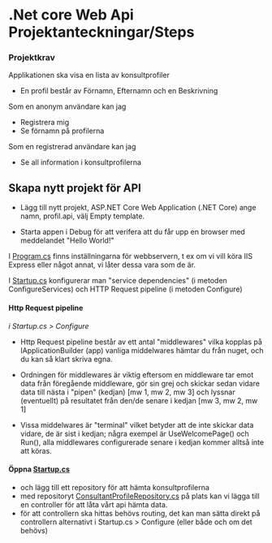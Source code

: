 ﻿# .Net core Web Api Projektanteckningar/Steps
### Projektkrav 
Applikationen ska visa en lista av konsultprofiler
- En profil består av Förnamn, Efternamn och en Beskrivning

Som en anonym användare kan jag
- Registrera mig
- Se förnamn på profilerna
	
Som en registrerad användare kan jag
- Se all information i konsultprofilerna



## Skapa nytt projekt för API
- Lägg till nytt projekt, ASP.NET Core Web Application (.NET Core)
ange namn, profil.api, välj Empty template.

- Starta appen i Debug för att verifera att du får upp en browser med meddelandet "Hello World!"

I [Program.cs](Program.cs) finns inställningarna för webbservern, t ex om vi vill köra IIS Express eller något annat, vi låter dessa vara som de är.

I [Startup.cs](Startup.cs)  konfigurerar man "service dependencies" (i metoden ConfigureServices) och  HTTP Request pipeline (i metoden Configure)

#### Http Request pipeline
*i Startup.cs > Configure*
- Http Request pipeline består av ett antal "middlewares" vilka kopplas på IApplicationBuilder (app)
vanliga  middelwares hämtar du från nuget, och du kan så klart skriva egna.
- Ordningen för middlewares är viktig eftersom en middleware tar emot data från föregående middleware, 
gör sin grej och skickar sedan vidare data till nästa i "pipen" (kedjan) [mw 1, mw 2, mw 3] och lyssnar (eventuellt) på resultatet från den/de senare i kedjan [mw 3, mw 2, mw 1]

- Vissa middelwares är "terminal" vilket betyder att de inte skickar data vidare, de är sist i kedjan; 
	några exempel är UseWelcomePage() och Run(), alla middlewares configurerade senare i kedjan kommer alltså inte att köras.

#### Öppna [Startup.cs](Startup.cs)
- och lägg till ett repository för att hämta konsultprofilerna
- med repositoryt [ConsultantProfileRepository.cs](ConsultantProfileRepository.cs) på plats kan vi lägga till en controller för att låta vårt api hämta data.
- för att controllern ska hittas behövs routing, det kan man sätta direkt på controllern alternativt i Startup.cs > Configure (eller både och om det behövs)
